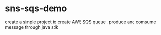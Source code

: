 # sns-sqs-demo

create a simple project to create AWS SQS queue , produce and comsume message through java sdk
